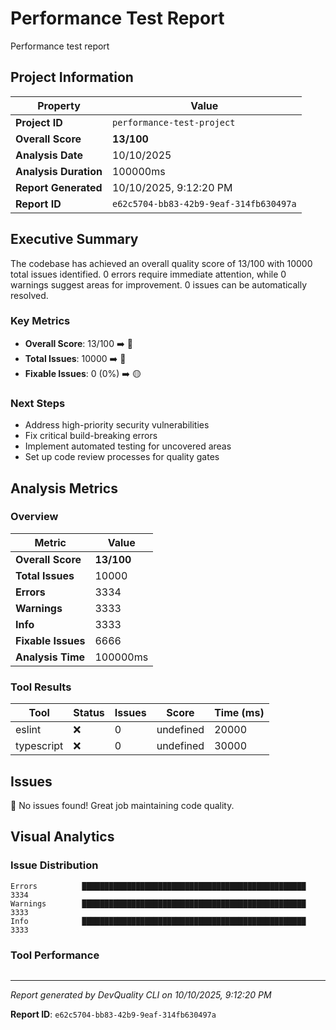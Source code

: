 # Performance Test Report

Performance test report

## Project Information

| Property | Value |
|----------|-------|
| **Project ID** | `performance-test-project` |
| **Overall Score** | **13/100** |
| **Analysis Date** | 10/10/2025 |
| **Analysis Duration** | 100000ms |
| **Report Generated** | 10/10/2025, 9:12:20 PM |
| **Report ID** | `e62c5704-bb83-42b9-9eaf-314fb630497a` |

## Executive Summary

The codebase has achieved an overall quality score of 13/100 with 10000 total issues identified. 0 errors require immediate attention, while 0 warnings suggest areas for improvement. 0 issues can be automatically resolved.

### Key Metrics

- **Overall Score**: 13/100 ➡️ 🔴
- **Total Issues**: 10000 ➡️ 🔴
- **Fixable Issues**: 0 (0%) ➡️ 🟡

### Next Steps

- Address high\-priority security vulnerabilities
- Fix critical build\-breaking errors
- Implement automated testing for uncovered areas
- Set up code review processes for quality gates

## Analysis Metrics

### Overview

| Metric | Value |
|--------|-------|
| **Overall Score** | **13/100** |
| **Total Issues** | 10000 |
| **Errors** | 3334 |
| **Warnings** | 3333 |
| **Info** | 3333 |
| **Fixable Issues** | 6666 |
| **Analysis Time** | 100000ms |

### Tool Results

| Tool | Status | Issues | Score | Time (ms) |
|------|--------|--------|-------|-----------|
| eslint | ❌ | 0 | undefined | 20000 |
| typescript | ❌ | 0 | undefined | 30000 |

## Issues

🎉 No issues found! Great job maintaining code quality.

## Visual Analytics

### Issue Distribution

```
Errors          ██████████████████████████████████████████████████ 3334
Warnings        ██████████████████████████████████████████████████ 3333
Info            ██████████████████████████████████████████████████ 3333
```

### Tool Performance

```

```

---

*Report generated by DevQuality CLI on 10/10/2025, 9:12:20 PM*

**Report ID**: `e62c5704-bb83-42b9-9eaf-314fb630497a`
